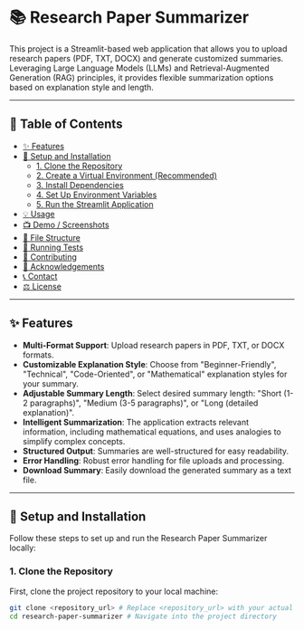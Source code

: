 # 📚 Research Paper Summarizer

This project is a Streamlit-based web application that allows you to upload research papers (PDF, TXT, DOCX) and generate customized summaries. Leveraging Large Language Models (LLMs) and Retrieval-Augmented Generation (RAG) principles, it provides flexible summarization options based on explanation style and length.

---

## 📝 Table of Contents

* [✨ Features](#-features)
* [🚀 Setup and Installation](#-setup-and-installation)
    * [1. Clone the Repository](#1-clone-the-repository)
    * [2. Create a Virtual Environment (Recommended)](#2-create-a-virtual-environment-recommended)
    * [3. Install Dependencies](#3-install-dependencies)
    * [4. Set Up Environment Variables](#4-set-up-environment-variables)
    * [5. Run the Streamlit Application](#5-run-the-streamlit-application)
* [💡 Usage](#-usage)
* [📺 Demo / Screenshots](#-demo--screenshots)
* [📄 File Structure](#-file-structure)
* [🧪 Running Tests](#-running-tests)
* [🤝 Contributing](#-contributing)
* [🙌 Acknowledgements](#-acknowledgements)
* [📞 Contact](#-contact)
* [⚖️ License](#️-license)

---

## ✨ Features

* **Multi-Format Support**: Upload research papers in PDF, TXT, or DOCX formats.
* **Customizable Explanation Style**: Choose from "Beginner-Friendly", "Technical", "Code-Oriented", or "Mathematical" explanation styles for your summary.
* **Adjustable Summary Length**: Select desired summary length: "Short (1-2 paragraphs)", "Medium (3-5 paragraphs)", or "Long (detailed explanation)".
* **Intelligent Summarization**: The application extracts relevant information, including mathematical equations, and uses analogies to simplify complex concepts.
* **Structured Output**: Summaries are well-structured for easy readability.
* **Error Handling**: Robust error handling for file uploads and processing.
* **Download Summary**: Easily download the generated summary as a text file.

---

## 🚀 Setup and Installation

Follow these steps to set up and run the Research Paper Summarizer locally:

### 1. Clone the Repository

First, clone the project repository to your local machine:

```bash
git clone <repository_url> # Replace <repository_url> with your actual repository URL
cd research-paper-summarizer # Navigate into the project directory
